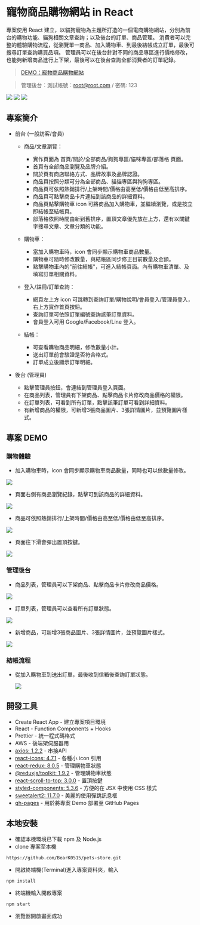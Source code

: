 # 寵物商品購物網站 in React

專案使用 React 建立，以貓狗寵物為主題所打造的一個電商購物網站，分別為前台的購物功能、貓狗相關文章查詢；以及後台的訂單、商品管理。 
消費者可以完整的體驗購物流程，從瀏覽單一商品、加入購物車、到最後結帳成立訂單，最後可搜尋訂單查詢購買品項。 
管理員可以在後台針對不同的商品專區進行價格修改，也能夠新增商品進行上下架，最後可以在後台查詢全部消費者的訂單紀錄。

> [DEMO：寵物商品購物網站](https://beark0515.github.io/pets-store/)

> 管理後台：測試帳號：root@root.com / 密碼: 123

![](https://i.imgur.com/PO3Ckmv.png)
![](https://i.imgur.com/s5GjuVT.png)
![](https://i.imgur.com/9SvZx1Q.png)

## 專案簡介

- 前台 (一般訪客/會員) 

  - 商品/文章瀏覽： 

    - 實作頁面為 首頁/關於/全部商品/狗狗專區/貓咪專區/部落格 頁面。
    - 首頁有全部商品瀏覽及品牌介紹。
    - 關於頁有商店聯絡方式、品牌故事及品牌認證。
    - 商品頁按照分類可分為全部商品、貓貓專區與狗狗專區。
    - 商品頁可依照熱銷排行/上架時間/價格由高至低/價格由低至高排序。
    - 商品頁可點擊商品卡片連結到該商品的詳細資料。
    - 商品頁點擊購物車 icon 可將商品加入購物車，並繼續瀏覽，或是按立即結帳至結帳頁。
    - 部落格依照時間由新到舊排序，置頂文章優先放在上方，還有以關鍵字搜尋文章、文章分類的功能。

  - 購物車： 

    - 當加入購物車時，icon 會同步顯示購物車商品數量。
    - 購物車可隨時修改數量，與結帳區同步修正目前數量及金額。
    - 點擊購物車內的"前往結帳"，可進入結帳頁面。內有購物車清單、及填寫訂單相關資料。

  - 登入/註冊/訂單查詢： 

    - 網頁左上方 icon 可跳轉到查詢訂單/購物說明/會員登入/管理員登入，右上方實作首頁按鈕。
    - 查詢訂單可依照訂單編號查詢該筆訂單資料。
    - 會員登入可用 Google/Facebook/Line 登入。

  - 結帳： 

    - 可查看購物商品明細，修改數量小計。
    - 送出訂單前會驗證是否符合格式。
    - 訂單成立後顯示訂單明細。

- 後台 (管理員) 

  - 點擊管理員按鈕，會連結到管理員登入頁面。
  - 在商品列表，管理員有下架商品、點擊商品卡片修改商品價格的權限。
  - 在訂單列表，可看到所有訂單，點擊該筆訂單可看到詳細資料。
  - 有新增商品的權限，可新增3張商品圖片、3張詳情圖片，並預覽圖片樣式。

## 專案 DEMO

### 購物體驗

  - 加入購物車時，icon 會同步顯示購物車商品數量，同時也可以做數量修改。

  ![](https://i.imgur.com/Iz9aJLe.gif)

  - 頁面右側有商品瀏覽紀錄，點擊可到該商品的詳細資料。

  ![](https://i.imgur.com/x5riKcY.gif)

  - 商品可依照熱銷排行/上架時間/價格由高至低/價格由低至高排序。

  ![](https://i.imgur.com/DqGmZA5.gif)

  - 頁面往下滑會彈出置頂按鍵。

  ![](https://i.imgur.com/d49XmaW.gif)


### 管理後台

  - 商品列表，管理員可以下架商品、點擊商品卡片修改商品價格。

  ![](https://i.imgur.com/ikOQySe.gif)

  - 訂單列表，管理員可以查看所有訂單狀態。

  ![](https://i.imgur.com/KRKxZdw.gif)

  - 新增商品，可新增3張商品圖片、3張詳情圖片，並預覽圖片樣式。

  ![](https://i.imgur.com/bM41AFr.gif)


### 結帳流程

- 從加入購物車到送出訂單，最後收到信箱後查詢訂單狀態。

  ![](https://i.imgur.com/7oLYuRP.gif)



## 開發工具

- Create React App - 建立專案項目環境
- React - Function Components + Hooks
- Prettier - 統一程式碼格式
- AWS - 後端架伺服器用
- [axios: 1.2.2](https://axios-http.com/) - 串接API
- [react-icons: 4.7.1](https://react-icons.github.io/react-icons/) - 各種小 icon 引用
- [react-redux: 8.0.5](https://react-redux.js.org/) - 管理購物車狀態
- [@reduxjs/toolkit: 1.9.2](https://redux-toolkit.js.org/) - 管理購物車狀態
- [react-scroll-to-top: 3.0.0](https://www.npmjs.com/package/react-scroll-to-top) - 置頂按鍵
- [styled-components: 5.3.6](https://styled-components.com/) - 方便的在 JSX 中使用 CSS 樣式
- [sweetalert2: 11.7.0](https://sweetalert2.github.io/) - 美麗的使用彈跳訊息框
- [gh-pages](https://www.npmjs.com/package/gh-pages) - 用於將專案 Demo 部署至 GitHub Pages


## 本地安裝
- 確認本機環境已下載 npm 及 Node.js
- clone 專案至本機
```
https://github.com/BearK0515/pets-store.git
```
- 開啟終端機(Terminal)進入專案資料夾，輸入


```
npm install
```
- 終端機輸入開啟專案

```
npm start
```
- 瀏覽器開啟畫面成功
